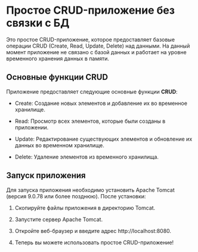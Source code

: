 # Простое CRUD-приложение без связки с БД
Это простое CRUD-приложение, которое предоставляет базовые операции CRUD (Create, Read, Update, Delete) над данными. На данный момент приложение не связано с базой данных и работает на уровне временного хранения данных в памяти.

## **Основные функции CRUD**
Приложение предоставляет следующие основные функции **CRUD**:

- Create: Создание новых элементов и добавление их во временное хранилище.

- Read: Просмотр всех элементов, которые были созданы в приложении.

- Update: Редактирование существующих элементов и обновление их данных во временном хранилище.

- Delete: Удаление элементов из временного хранилища.

## **Запуск приложения**
Для запуска приложения необходимо установить Apache Tomcat (версия 9.0.78 или более позднюю). После установки:

1. Скопируйте файлы приложения в директорию Tomcat.

2. Запустите сервер Apache Tomcat.

3. Откройте веб-браузер и введите адрес http://localhost:8080.

4. Теперь вы можете использовать простое CRUD-приложение!
